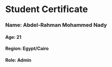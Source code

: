 # Student Certificate

<div class="student-id" >

  <h3 >Name: Abdel-Rahman Mohammed Nady</h3>
  <h4>Age: 21</h4>
  <h4>Region: Egypt/Cairo</h4>
  <h4>Role: Admin</h4>
  
</div>
